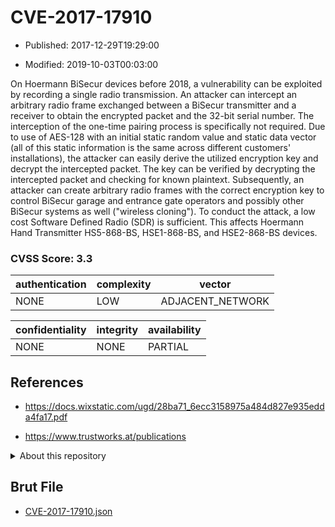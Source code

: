 # CVE-2017-17910

- Published: 2017-12-29T19:29:00

- Modified: 2019-10-03T00:03:00

On Hoermann BiSecur devices before 2018, a vulnerability can be exploited by recording a single radio transmission. An attacker can intercept an arbitrary radio frame exchanged between a BiSecur transmitter and a receiver to obtain the encrypted packet and the 32-bit serial number. The interception of the one-time pairing process is specifically not required. Due to use of AES-128 with an initial static random value and static data vector (all of this static information is the same across different customers' installations), the attacker can easily derive the utilized encryption key and decrypt the intercepted packet. The key can be verified by decrypting the intercepted packet and checking for known plaintext. Subsequently, an attacker can create arbitrary radio frames with the correct encryption key to control BiSecur garage and entrance gate operators and possibly other BiSecur systems as well ("wireless cloning"). To conduct the attack, a low cost Software Defined Radio (SDR) is sufficient. This affects Hoermann Hand Transmitter HS5-868-BS, HSE1-868-BS, and HSE2-868-BS devices.

### CVSS Score: **3.3**

| authentication | complexity | vector |
| --- | --- | --- |
| NONE | LOW | ADJACENT_NETWORK |

| confidentiality | integrity | availability |
| --- | --- | --- |
| NONE | NONE | PARTIAL |

## References

* https://docs.wixstatic.com/ugd/28ba71_6ecc3158975a484d827e935edda4fa17.pdf

* https://www.trustworks.at/publications

<details>
<summary>About this repository</summary> 

  This repository is part of the project [Live Hack CVE](https://github.com/Live-Hack-CVE). Main website can be found [www.live-hack.org](https://www.live-hack.org) 
  
  Made by [Sn0wAlice](https://github.com/Sn0wAlice) for the people that care about security and need to have a feed of the latest CVEs. Hope you enjoy it, don't forget to star the repo and follow me on [Twitter](https://twitter.com/Sn0wAlice) and [Github](https://github.com/Sn0wAlice). And that is my [personnal website](https://www.alice-snow.me/)

  - [Home Page](https://github.com/Live-Hack-CVE)
  - [Framework](https://github.com/Live-Hack-CVE/cve-framework)
  - [CVE database](https://github.com/Live-Hack-CVE/full_database)
  - [Changelog](https://github.com/Live-Hack-CVE/Changelog)
</details>

## Brut File

* [CVE-2017-17910.json](https://raw.githubusercontent.com/Live-Hack-CVE/full_database/main/cves/2017/CVE-2017-17910.json)

